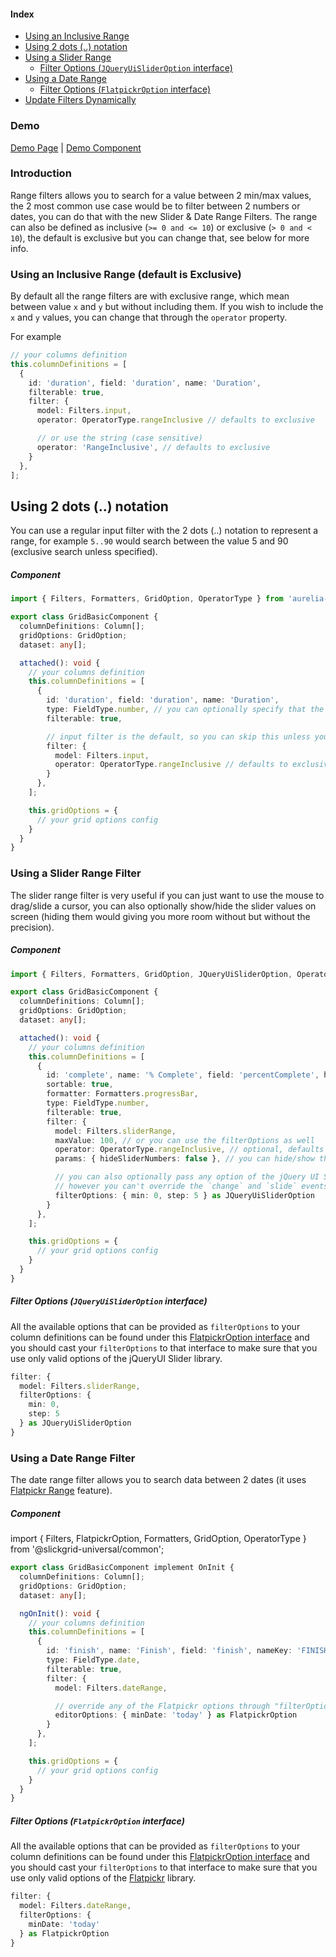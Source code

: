 #### Index
- [Using an Inclusive Range](#using-an-inclusive-range-default-is-exclusive)
- [Using 2 dots (..) notation](#using-2-dots--notation)
- [Using a Slider Range](#using-a-slider-range-filter)
  - [Filter Options (`JQueryUiSliderOption` interface)](#filter-options-jqueryuislideroption-interface)
- [Using a Date Range](#using-a-date-range-filter)
   - [Filter Options (`FlatpickrOption` interface)](#filter-options-flatpickroption-interface)
- [Update Filters Dynamically](Input-Filter.md#update-filters-dynamically)

### Demo
[Demo Page](https://ghiscoding.github.io/aurelia-slickgrid/#/slickgrid/example23) | [Demo Component](https://github.com/ghiscoding/aurelia-slickgrid/blob/master/src/examples/slickgrid/example23.ts)

### Introduction
Range filters allows you to search for a value between 2 min/max values, the 2 most common use case would be to filter between 2 numbers or dates, you can do that with the new Slider & Date Range Filters. The range can also be defined as inclusive (`>= 0 and <= 10`) or exclusive (`> 0 and < 10`), the default is exclusive but you can change that, see below for more info.

### Using an Inclusive Range (default is Exclusive)
By default all the range filters are with exclusive range, which mean between value `x` and `y` but without including them. If you wish to include the `x` and `y` values, you can change that through the `operator` property.

For example
```ts
// your columns definition
this.columnDefinitions = [
  {
    id: 'duration', field: 'duration', name: 'Duration',
    filterable: true,
    filter: {
      model: Filters.input,
      operator: OperatorType.rangeInclusive // defaults to exclusive

      // or use the string (case sensitive)
      operator: 'RangeInclusive', // defaults to exclusive
    }
  },
];
```

## Using 2 dots (..) notation
You can use a regular input filter with the 2 dots (..) notation to represent a range, for example `5..90` would search between the value 5 and 90 (exclusive search unless specified).

##### Component
```typescript
import { Filters, Formatters, GridOption, OperatorType } from 'aurelia-slickgrid';

export class GridBasicComponent {
  columnDefinitions: Column[];
  gridOptions: GridOption;
  dataset: any[];

  attached(): void {
    // your columns definition
    this.columnDefinitions = [
      {
        id: 'duration', field: 'duration', name: 'Duration',
        type: FieldType.number, // you can optionally specify that the data are numbers
        filterable: true,

        // input filter is the default, so you can skip this unless you want to specify the `operator`
        filter: {
          model: Filters.input,
          operator: OperatorType.rangeInclusive // defaults to exclusive
        }
      },
    ];

    this.gridOptions = {
      // your grid options config
    }
  }
}
```

### Using a Slider Range Filter
The slider range filter is very useful if you can just want to use the mouse to drag/slide a cursor, you can also optionally show/hide the slider values on screen (hiding them would giving you more room without but without the precision).

##### Component
```typescript
import { Filters, Formatters, GridOption, JQueryUiSliderOption, OperatorType } from 'aurelia-slickgrid';

export class GridBasicComponent {
  columnDefinitions: Column[];
  gridOptions: GridOption;
  dataset: any[];

  attached(): void {
    // your columns definition
    this.columnDefinitions = [
      {
        id: 'complete', name: '% Complete', field: 'percentComplete', headerKey: 'PERCENT_COMPLETE', minWidth: 120,
        sortable: true,
        formatter: Formatters.progressBar,
        type: FieldType.number,
        filterable: true,
        filter: {
          model: Filters.sliderRange,
          maxValue: 100, // or you can use the filterOptions as well
          operator: OperatorType.rangeInclusive, // optional, defaults to exclusive
          params: { hideSliderNumbers: false }, // you can hide/show the slider numbers on both side

          // you can also optionally pass any option of the jQuery UI Slider
          // however you can't override the `change` and `slide` events since they are used by the lib
          filterOptions: { min: 0, step: 5 } as JQueryUiSliderOption
        }
      },
    ];

    this.gridOptions = {
      // your grid options config
    }
  }
}
```

##### Filter Options (`JQueryUiSliderOption` interface)
All the available options that can be provided as `filterOptions` to your column definitions can be found under this [FlatpickrOption interface](https://github.com/ghiscoding/slickgrid-universal/blob/master/packages/common/src/interfaces/jQueryUiSliderOption.interface.ts) and you should cast your `filterOptions` to that interface to make sure that you use only valid options of the jQueryUI Slider library.

```ts
filter: {
  model: Filters.sliderRange,
  filterOptions: {
    min: 0,
    step: 5
  } as JQueryUiSliderOption
}
```

### Using a Date Range Filter
The date range filter allows you to search data between 2 dates (it uses [Flatpickr Range](https://flatpickr.js.org/examples/#range-calendar) feature).

##### Component
import { Filters, FlatpickrOption, Formatters, GridOption, OperatorType } from '@slickgrid-universal/common';

```typescript
export class GridBasicComponent implement OnInit {
  columnDefinitions: Column[];
  gridOptions: GridOption;
  dataset: any[];

  ngOnInit(): void {
    // your columns definition
    this.columnDefinitions = [
      {
        id: 'finish', name: 'Finish', field: 'finish', nameKey: 'FINISH', formatter: Formatters.dateIso, sortable: true, minWidth: 75, width: 120, exportWithFormatter: true,
        type: FieldType.date,
        filterable: true,
        filter: {
          model: Filters.dateRange,

          // override any of the Flatpickr options through "filterOptions"
          editorOptions: { minDate: 'today' } as FlatpickrOption
        }
      },
    ];

    this.gridOptions = {
      // your grid options config
    }
  }
}
```

##### Filter Options (`FlatpickrOption` interface)
All the available options that can be provided as `filterOptions` to your column definitions can be found under this [FlatpickrOption interface](https://github.com/ghiscoding/slickgrid-universal/blob/master/packages/common/src/interfaces/flatpickrOption.interface.ts) and you should cast your `filterOptions` to that interface to make sure that you use only valid options of the [Flatpickr](https://flatpickr.js.org/) library.

```ts
filter: {
  model: Filters.dateRange,
  filterOptions: {
    minDate: 'today'
  } as FlatpickrOption
}
```

